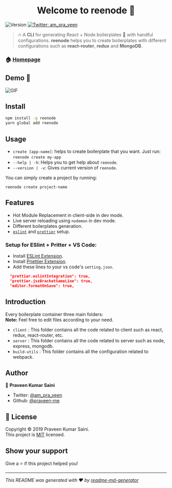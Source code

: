 <h1 align="center">Welcome to reenode 👋</h1>
<p>
  <img alt="Version" src="https://img.shields.io/badge/version-1.0.0-blue.svg?cacheSeconds=2592000" />
  <a href="https://twitter.com/am_pra_veen">
    <img alt="Twitter: am_pra_veen" src="https://img.shields.io/twitter/follow/am_pra_veen.svg?style=social" target="_blank" />
  </a>
</p>

> 🔥 A **CLI** for generating React + Node boilerplates 🚀 with handful configurations. **reenode** helps you to create boilerplates with different configurations such as **react-router**, **redux** and **MongoDB**.

### 🏠 [Homepage](https://github.com/praveen-me/reenode)

## Demo 🎥

![GIF](/assets/reenode.gif)

## Install

```sh
npm install -g reenode
yarn global add reenode
```

## Usage
- `create [app-name]`: helps to create boilerplate that you want. Just run: `reenode create my-app`
- `--help | -h`: Helps you to get help about `reenode`.
- `--version | -v`: Gives current version of `reenode`.

You can simply create a project by running:
```
reenode create project-name
```

## Features

- Hot Module Replacement in client-side in dev mode.
- Live server reloading using `nodemon` in dev mode.
- Different boilerplates generation.
- [`eslint`](https://eslint.org/) and [`prettier`](https://prettier.io/) setup.

### Setup for ESlint + Pritter + VS Code:

- Install [ESLint Extension](https://marketplace.visualstudio.com/items?itemName=dbaeumer.vscode-eslint).
- Install [Priettier Extension](https://marketplace.visualstudio.com/items?itemName=esbenp.prettier-vscode).
- Add these lines to your vs code's `setting.json`.

```json
  "prettier.eslintIntegration": true,
  "prettier.jsxBracketSameLine": true,
  "editor.formatOnSave": true,
```

## Introduction

Every boilerplate container three main folders: <br>
**Note:** Feel free to edit files according to your need.

- `client` : This folder contains all the code related to client such as react, redux, react-router, etc.
- `server` : This folder contains all the code related to server such as node, express, mongodb.
- `build-utils` : This folder contains all the configuration related to webpack.

## Author

👤 **Praveen Kumar Saini**

* Twitter: [@am_pra_veen](https://twitter.com/am_pra_veen)
* Github: [@praveen-me](https://github.com/praveen-me)

## 📝 License
Copyright © 2019 Praveen Kumar Saini. <br/>
This project is [MIT](https://github.com/praveen-me/reenode/blob/master/LICENSE) licensed.

## Show your support

Give a ⭐️ if this project helped you!

***
_This README was generated with ❤️ by [readme-md-generator](https://github.com/kefranabg/readme-md-generator)_
